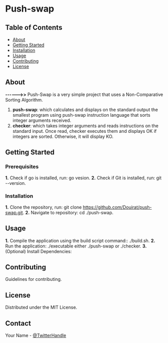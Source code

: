 # Push-swap

<!-- ![Project Logo](logo.png) -->


## Table of Contents
- [About](#about)
- [Getting Started](#getting-started)
- [Installation](#installation)
- [Usage](#usage)
- [Contributing](#contributing)
- [License](#license)

## About
**------>>** Push-Swap is a very simple project that uses a Non-Comparative Sorting Algorithm.
1. **push-swap**: which calculates and displays on the standard output the smallest program using push-swap instruction language that sorts integer arguments received.
2. **checker**: which takes integer arguments and reads instructions on the standard input. Once read, checker executes them and displays OK if integers are sorted. Otherwise, it will display KO.

## Getting Started


### Prerequisites
**1.** Check if go is installed, run: go vesion.
**2.** Check if Git is installed, run: git --version.

### Installation
**1.** Clone the repository, run: git clone https://github.com/Douirat/push-swap.git.
**2.** Navigate to repository: cd ./push-swap.
## Usage
**1.** Compile the application using the build script command:: ./build.sh.
**2.** Run the application: ./executable either ./push-swap or ./checker.
**3.** (Optional) Install Dependencies:
## Contributing
Guidelines for contributing.

## License
Distributed under the MIT License.

## Contact
Your Name - [@TwitterHandle](https://twitter.com/twitterhandle)
